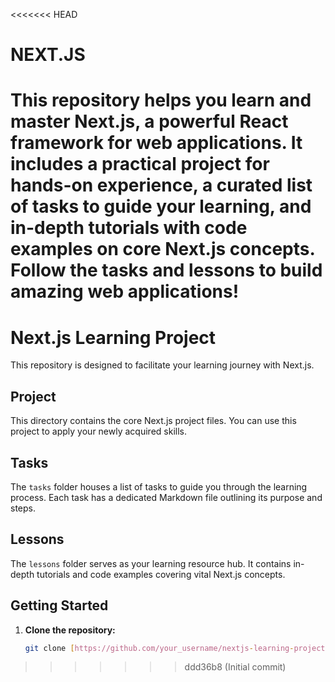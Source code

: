<<<<<<< HEAD
# NEXT.JS
This repository helps you learn and master Next.js, a powerful React framework for web applications. It includes a practical project for hands-on experience, a curated list of tasks to guide your learning, and in-depth tutorials with code examples on core Next.js concepts. Follow the tasks and lessons to build amazing web applications!
=======
# Next.js Learning Project

This repository is designed to facilitate your learning journey with Next.js. 

## Project

This directory contains the core Next.js project files. You can use this project to apply your newly acquired skills.

## Tasks

The `tasks` folder houses a list of tasks to guide you through the learning process. Each task has a dedicated Markdown file outlining its purpose and steps.

## Lessons

The `lessons` folder serves as your learning resource hub. It contains in-depth tutorials and code examples covering vital Next.js concepts.

## Getting Started

1. **Clone the repository:**
   ```bash
   git clone [https://github.com/your_username/nextjs-learning-project.git](https://github.com/your_username/nextjs-learning-project.git)
>>>>>>> ddd36b8 (Initial commit)
